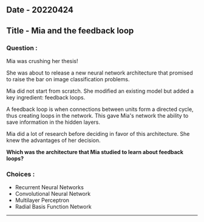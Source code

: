 ## Date - 20220424


## Title - Mia and the feedback loop


### **Question** :

Mia was crushing her thesis!

She was about to release a new neural network architecture that promised to raise the bar on image classification problems.

Mia did not start from scratch. She modified an existing model but added a key ingredient: feedback loops.

A feedback loop is when connections between units form a directed cycle, thus creating loops in the network. This gave Mia's network the ability to save information in the hidden layers.

Mia did a lot of research before deciding in favor of this architecture. She knew the advantages of her decision.

**Which was the architecture that Mia studied to learn about feedback loops?**


### **Choices** :

- Recurrent Neural Networks
- Convolutional Neural Network
- Multilayer Perceptron
- Radial Basis Function Network

-----------------------

